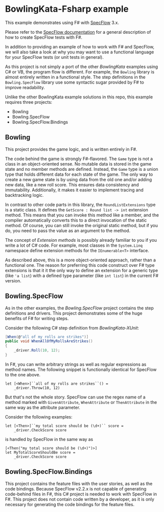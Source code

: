 # BowlingKata-Fsharp example

This example demonstrates using F# with [SpecFlow](http://specflow.org) 3.x.

Please refer to the [SpecFlow documentation](http://specflow.org/documentation/FSharp-Support/) for a general description of how to create SpecFlow tests with F#.

In addition to providing an example of how to work with F# and SpecFlow, we will also take a look at why you may want to use a functional language for your SpecFlow tests (or unit tests in general).

As this project is not simply a port of the other *BowlingKata* examples using C# or VB, the program flow is different. For example, the `Bowling` library is almost entirely written in a functional style.
The step definitions in the `Bowling.SpecFlow` library use some syntactic sugar provided by F# to improve readability.

Unlike the other BowlingKata example solutions in this repo, this example requires three projects:

* Bowling
* Bowling.SpecFlow
* Bowling.SpecFlow.Bindings

## Bowling

This project provides the game logic, and is written entirely in F#.

The code behind the game is strongly F#-flavored. The `Game` type is not a class in an object-oriented sense. No mutable data is stored in the game state and no member methods are defined. Instead, the `Game` type is a union type that holds different data for each state of the game. The only way to create a new game state is by using data from the old one and/or adding new data, like a new roll score. This ensures data consistency and immutability. Additionally, it makes it easier to implement tracing and backtracking logic.

In contrast to other code parts in this library, the `RoundListExtensions` type is a static class. It defines the `GetScore : Round list -> int` extension method. This means that you can invoke this method like a member, and the compiler automatically converts this to a direct invocation of the static method. Of course, you can still invoke the original static method, but if you do, you need to pass the value as an argument to the method.

The concept of *Extension methods* is possibly already familiar to you if you write a lot of C# code. For example, most classes in the `System.Linq` namespace define extension methods for the `IEnumerable<T>` interface.

As described above, this is a more object-oriented approach, rather than a functional one. The reason for preferring this code construct over F# type extensions is that it it the only way to define an extension for a generic type (like `'a list`) with a defined type parameter (like `int list`) in the current F# version.

## Bowling.SpecFlow

As in the other examples, the *Bowling.SpecFlow* project contains the step definitions and drivers. This project demonstrates some of the huge benefits of F# for writing steps.

Consider the following C# step definition from *BowlingKata-XUnit*:

```C#
[When(@"all of my rolls are strikes")]
public void WhenAllOfMyRollsAreStrikes()
{
    _driver.Roll(10, 12);
}
```

In F#, you can write arbitrary strings as well as regular expressions as method names. The following snippet is functionally identical for SpecFlow to the one above.

```F#
let [<When>]``all of my rolls are strikes``() =
    _driver.Throw(10, 12)
```

But that's not the whole story. SpecFlow can use the regex name of a method marked with `GivenAttribute`, `WhenAttribute` or `ThenAttribute` in the same way as the attribute parameter.

Consider the following examples:

```F#
let [<Then>]``my total score should be (\d+)`` score =
    _driver.CheckScore score
```

is handled by SpecFlow in the same way as

```F#
[<Then("my total score should be (\d+)")>]
let MyTotalScoreShouldBe score =
    _driver.CheckScore score
```

## Bowling.SpecFlow.Bindings

This project contains the feature files with the user stories, as well as the code bindings. Because SpecFlow v2.2.x is not capable of generating code-behind files in F#, this C# project is needed to work  with SpecFlow in F#. This project does not contain code written by a developer, as it is only necessary for generating the code bindings for the feature files.
